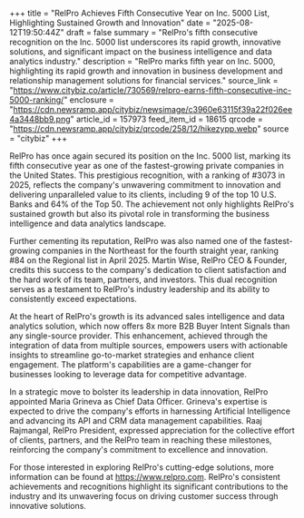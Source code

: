 +++
title = "RelPro Achieves Fifth Consecutive Year on Inc. 5000 List, Highlighting Sustained Growth and Innovation"
date = "2025-08-12T19:50:44Z"
draft = false
summary = "RelPro's fifth consecutive recognition on the Inc. 5000 list underscores its rapid growth, innovative solutions, and significant impact on the business intelligence and data analytics industry."
description = "RelPro marks fifth year on Inc. 5000, highlighting its rapid growth and innovation in business development and relationship management solutions for financial services."
source_link = "https://www.citybiz.co/article/730569/relpro-earns-fifth-consecutive-inc-5000-ranking/"
enclosure = "https://cdn.newsramp.app/citybiz/newsimage/c3960e63115f39a22f026ee4a3448bb9.png"
article_id = 157973
feed_item_id = 18615
qrcode = "https://cdn.newsramp.app/citybiz/qrcode/258/12/hikezypp.webp"
source = "citybiz"
+++

<p>RelPro has once again secured its position on the Inc. 5000 list, marking its fifth consecutive year as one of the fastest-growing private companies in the United States. This prestigious recognition, with a ranking of #3073 in 2025, reflects the company's unwavering commitment to innovation and delivering unparalleled value to its clients, including 9 of the top 10 U.S. Banks and 64% of the Top 50. The achievement not only highlights RelPro's sustained growth but also its pivotal role in transforming the business intelligence and data analytics landscape.</p><p>Further cementing its reputation, RelPro was also named one of the fastest-growing companies in the Northeast for the fourth straight year, ranking #84 on the Regional list in April 2025. Martin Wise, RelPro CEO & Founder, credits this success to the company's dedication to client satisfaction and the hard work of its team, partners, and investors. This dual recognition serves as a testament to RelPro's industry leadership and its ability to consistently exceed expectations.</p><p>At the heart of RelPro's growth is its advanced sales intelligence and data analytics solution, which now offers 8x more B2B Buyer Intent Signals than any single-source provider. This enhancement, achieved through the integration of data from multiple sources, empowers users with actionable insights to streamline go-to-market strategies and enhance client engagement. The platform's capabilities are a game-changer for businesses looking to leverage data for competitive advantage.</p><p>In a strategic move to bolster its leadership in data innovation, RelPro appointed Maria Grineva as Chief Data Officer. Grineva's expertise is expected to drive the company's efforts in harnessing Artificial Intelligence and advancing its API and CRM data management capabilities. Raaj Rajmangal, RelPro President, expressed appreciation for the collective effort of clients, partners, and the RelPro team in reaching these milestones, reinforcing the company's commitment to excellence and innovation.</p><p>For those interested in exploring RelPro's cutting-edge solutions, more information can be found at <a href='https://www.relpro.com' rel='nofollow' target='_blank'>https://www.relpro.com</a>. RelPro's consistent achievements and recognitions highlight its significant contributions to the industry and its unwavering focus on driving customer success through innovative solutions.</p>